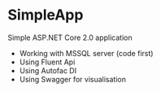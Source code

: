 # SimpleApp

Simple ASP.NET Core 2.0 application

 - Working with MSSQL server (code first)
 - Using Fluent Api
 - Using Autofac DI
 - Using Swagger for visualisation
